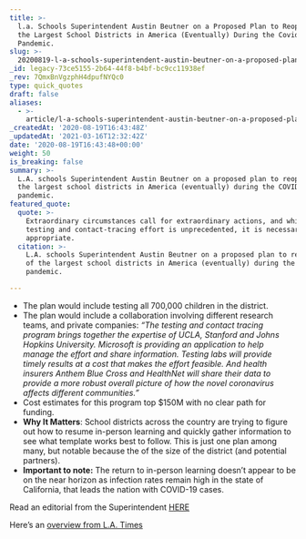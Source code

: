 ```yaml
---
title: >-
  l.a. Schools Superintendent Austin Beutner on a Proposed Plan to Reopen One of
  the Largest School Districts in America (Eventually) During the Covid-19
  Pandemic.
slug: >-
  20200819-l-a-schools-superintendent-austin-beutner-on-a-proposed-plan-to-reopen-one-of-the-largest-school-districts-in-america-eventually-during-the-covid-19-pandemic
_id: legacy-73ce5155-2b64-44f8-b4bf-bc9cc11938ef
_rev: 7QmxBnVgzphH4dpufNYQc0
type: quick_quotes
draft: false
aliases:
  - >-
    article/l-a-schools-superintendent-austin-beutner-on-a-proposed-plan-to-reopen-one-of-the-largest-school-districts-in-america-eventually-during-the-covid-19-pandemic/
_createdAt: '2020-08-19T16:43:48Z'
_updatedAt: '2021-03-16T12:32:42Z'
date: '2020-08-19T16:43:48+00:00'
weight: 50
is_breaking: false
summary: >-
  L.A. schools Superintendent Austin Beutner on a proposed plan to reopen one of
  the largest school districts in America (eventually) during the COVID-19
  pandemic.
featured_quote:
  quote: >-
    Extraordinary circumstances call for extraordinary actions, and while this
    testing and contact-tracing effort is unprecedented, it is necessary and
    appropriate.
  citation: >-
    L.A. schools Superintendent Austin Beutner on a proposed plan to reopen one
    of the largest school districts in America (eventually) during the COVID-19
    pandemic.

---
```

* The plan would include testing all 700,000 children in the district.
* The plan would include a collaboration involving different research teams, and private companies: _“The testing and contact tracing program brings together the expertise of UCLA, Stanford and Johns Hopkins University. Microsoft is providing an application to help manage the effort and share information. Testing labs will provide timely results at a cost that makes the effort feasible. And health insurers Anthem Blue Cross and HealthNet will share their data to provide a more robust overall picture of how the novel coronavirus affects different communities.”_
* Cost estimates for this program top $150M with no clear path for funding.
* **Why It Matters**: School districts across the country are trying to figure out how to resume in-person learning and quickly gather information to see what template works best to follow. This is just one plan among many, but notable because the of the size of the district (and potential partners).
* **Important to note:** The return to in-person learning doesn’t appear to be on the near horizon as infection rates remain high in the state of California, that leads the nation with COVID-19 cases.

Read an editorial from the Superintendent [HERE](https://www.latimes.com/opinion/story/2020-08-16/schools-covid-testing-coronavirus-pandemic-reopen)

Here’s an [overview from L.A. Times](https://www.latimes.com/california/story/2020-08-16/l-a-schools-announce-massive-covid-19-testing-tracing-initiative-for-all-students-staff)